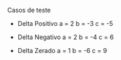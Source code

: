 Casos de teste

- Delta  Positivo
a = 2   b = -3   c = -5
  
- Delta Negativo
a = 2   b = -4   c = 6
  
- Delta Zerado
a = 1   b = -6    c = 9
